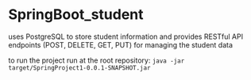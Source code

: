 # SpringBoot_student
uses PostgreSQL to store student information and provides RESTful API endpoints (POST, DELETE, GET, PUT) for managing the student data

to run the project
run at the root repository: `java -jar target/SpringProject1-0.0.1-SNAPSHOT.jar `
